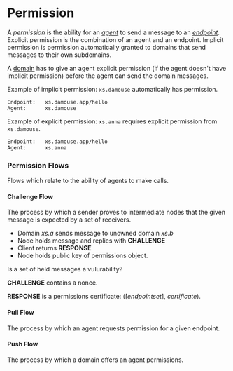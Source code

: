 # Permission

A *permission* is the ability for an [*agent*][agent] to send a message to an [*endpoint*][endpoint]. Explicit permission is the combination of an agent and an endpoint. Implicit permission is permission automatically granted to domains that send messages to their own subdomains. 

A [domain][domain] has to give an agent explicit permission (if the agent doesn't have implicit permission) before the agent can send the domain messages. 

Example of implicit permission: `xs.damouse` automatically has permission.

```
Endpoint:   xs.damouse.app/hello
Agent:      xs.damouse
```

Example of explicit permission: `xs.anna` requires explicit permission from `xs.damouse`.

```
Endpoint:   xs.damouse.app/hello
Agent:      xs.anna
```

### Permission Flows

Flows which relate to the ability of agents to make calls. 

#### Challenge Flow

The process by which a sender proves to intermediate nodes that the given message is expected by a set of receivers. 

* Domain *xs.a* sends message to unowned domain *xs.b*
* Node holds message and replies with **CHALLENGE**
* Client returns **RESPONSE**
* Node holds public key of permissions object. 

Is a set of held messages a vulurability?

**CHALLENGE** contains a nonce. 

**RESPONSE** is a permissions certificate: ([*endpointset*], *certificate*).

#### Pull Flow

The process by which an agent requests permission for a given endpoint. 

#### Push Flow

The process by which a domain offers an agent permissions.


<!-- A certificate, public key, and private key that tie the name of the allowed party to an endpoint. Certificate that consists of an [[endpoint|Endpoint]], the public key of its holder, and a signature by the issuing party. A permission object is only required for *horizontal* and *upward* endpoints. -->


<!-- Reference for TOC -->

[message]:/pages/riffle/Message.md
[agent]:/pages/riffle/Agent.md
[node]:/pages/fabric/Node.md
[fabric]:/pages/fabric/Fabric.md
[domain]:/pages/riffle/Domain.md
[action]:/pages/riffle/Agent.md
[endpoint]:/pages/riffle/Endpoint.md
[samples]:/pages/samples/Samples.md

[auth]:/pages/appliances/Auth-Appliance.md

[perm]:/pages/security/Permission.md